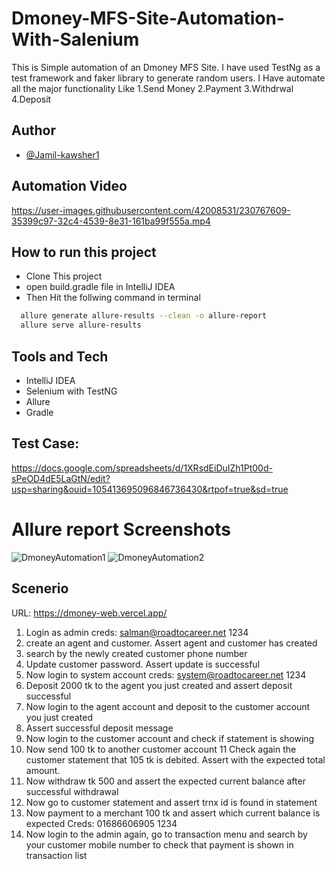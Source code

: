 # Dmoney-MFS-Site-Automation-With-Salenium


This is Simple automation of an Dmoney MFS Site.
I have used TestNg as a test framework and faker library
to generate random users. I Have automate all the major functionality 
Like 1.Send Money 2.Payment 3.Withdrwal 4.Deposit 


## Author

- [@Jamil-kawsher1](https://www.github.com/Jamil-kawsher1)
## Automation Video
https://user-images.githubusercontent.com/42008531/230767609-35399c97-32c4-4539-8e31-161ba99f555a.mp4





## How to run this project

- Clone This project
- open build.gradle file in IntelliJ IDEA
- Then Hit the follwing command in terminal

```bash
  allure generate allure-results --clean -o allure-report
  allure serve allure-results
```
## Tools and Tech
- IntelliJ IDEA
- Selenium with TestNG
- Allure
- Gradle


## Test Case:
https://docs.google.com/spreadsheets/d/1XRsdEiDuIZh1Pt00d-sPeOD4dE5LaGtN/edit?usp=sharing&ouid=105413695096846736430&rtpof=true&sd=true



# Allure report Screenshots
![DmoneyAutomation1](https://user-images.githubusercontent.com/42008531/230767348-9c260653-0d57-4643-b2db-20bc0ee17ed2.jpg)
![DmoneyAutomation2](https://user-images.githubusercontent.com/42008531/230767356-585ce118-6257-44a7-86f4-06b9886043e3.jpg)







## Scenerio

URL: https://dmoney-web.vercel.app/ 

1. Login as admin
creds: salman@roadtocareer.net 1234 
2. create an agent and customer. Assert agent and customer has created 
3. search by the newly created customer phone number 
4. Update customer password. Assert update is successful 
5. Now login to system account
creds: system@roadtocareer.net 1234 
6. Deposit 2000 tk to the agent you just created and assert deposit successful 
7. Now login to the agent account and deposit to the customer account you just created 
8. Assert successful deposit message 
9. Now login to the customer account and check if statement is showing 
10. Now send 100 tk to another customer account 
11 Check again the customer statement that 105 tk is debited. Assert with the expected total amount. 
12. Now withdraw tk 500 and assert the expected current balance after successful withdrawal 
13. Now go to customer statement and assert trnx id is found in statement 
14. Now payment to a merchant 100 tk and assert which current balance is expected
Creds: 01686606905 1234
15. Now login to the admin again, go to transaction menu and search by your customer mobile number to check that payment is shown in transaction list
